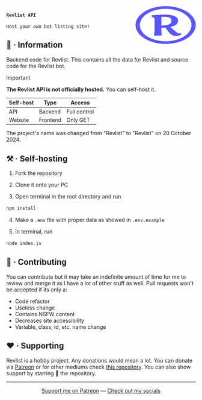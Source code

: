 <img align="right" width="160" height="100" src="./revlist.svg">

**`Revlist API`**

```
Host your own bot listing site!
```

## 📖 · Information

Backend code for Revlist. This contains all the data for Revlist and source code for the Revlist bot.

> [!IMPORTANT]
> **The Revlist API is not officially hosted.** You can self-host it.
>
> | Self-host | Type     | Access       |
> | --------- | -------- | ------------ |
> | API       | Backend  | Full control |
> | Website   | Frontend | Only GET     |
>
> The project's name was changed from "Revlist" to "Revlist" on 20 October 2024.
>

## ⚒️ · Self-hosting

1. Fork the repository

2. Clone it onto your PC

3. Open terminal in the root directory and run

```sh
npm install
```

4. Make a `.env` file with proper data as showed in `.env.example`

5. In terminal, run

```sh
node index.js
```

## 🤝 · Contributing

You can contribute but it may take an indefinite amount of time for me to review and merge it as I have a lot of other stuff as well. Pull requests won't be accepted if its only a:

- Code refactor
- Useless change
- Contains NSFW content
- Decreases site accessibility
- Variable, class, id, etc. name change

## ❤️ · Supporting

Revlist is a hobby project. Any donations would mean a lot. You can donate via [Patreon](https://www.patreon.com/axorax) or for other mediums check [this repository](https://github.com/axorax/socials). You can also show support by starring 🌟 the repository.

---

<p align="center"><a href="https://www.patreon.com/axorax">Support me on Patreon</a> — <a href="https://github.com/axorax/socials">Check out my socials</a></p>
